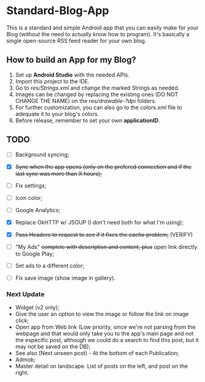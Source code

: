 # Standard-Blog-App
This is a standard and simple Android app that you can easily make for your Blog (without the need to actually know how to program).
It's basically a single open-source RSS feed reader for your own blog.

## How to build an App for my Blog?
1. Set up **Android Studio** with the needed APIs.
2. Import this project to the IDE.
3. Go to *res/Strings.xml* and change the marked Strings as needed.
4. Images can be changed by replacing the existing ones (DO NOT CHANGE THE NAME) on the *res/drawable-?dpi* folders.
5. For further customization, you can also go to the *colors.xml* file to adequate it to your blog's colors.
6. Before release, remember to set your own **applicationID**.


## TODO
- [ ] Background syncing;
- [x] ~~Sync when the app opens (only on the prefered connection and if the last sync was more than X hours);~~
- [ ] Fix settings;
- [ ] Icon color;
- [ ] Google Analytics;
- [x] Replace OkHTTP w/ JSOUP (I don't need both for what I'm using);
- [x] ~~Pass Headers to request to see if it fixes the *cache* problem;~~ (VERIFY)
- [ ] "My Ads" ~~complete with description and content, plus~~ open link directly to Google Play;
- [ ] Set ads to a different color;
- [ ] Fix save image (show image in gallery).


### Next Update
- Widget (v2 only);
- Give the user an option to view the image or follow the link on image click;
- Open app from Web link (Low priority, since we're not parsing from the webpage and that would only take you to the app's main page and not the especific post, although we could do a search to find this post, but it may not be saved on the DB);
- See also (Next unseen post) - At the bottom of each Publication;
- Admob;
- Master detail on landscape. List of posts on the left, and post on the right.
